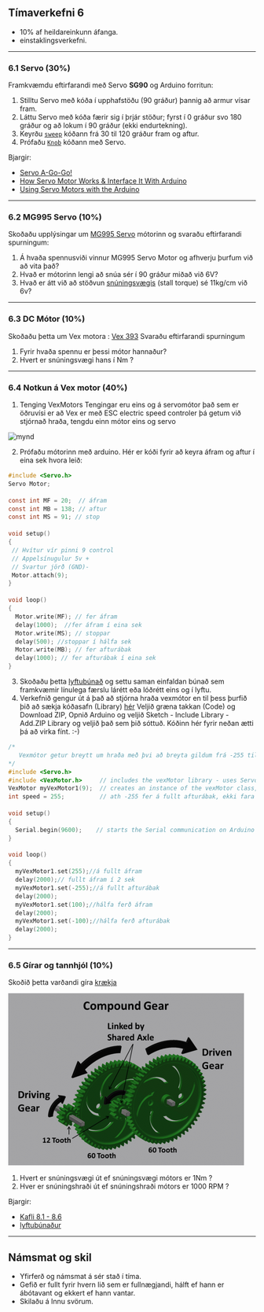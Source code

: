 ## Tímaverkefni 6 

- 10% af heildareinkunn áfanga.
- einstaklingsverkefni.

---

### 6.1 Servo (30%)

Framkvæmdu eftirfarandi með Servo **SG90** og Arduino forritun:
1. Stilltu Servo með kóða í upphafstöðu (90 gráður) þannig að armur vísar fram.
1. Láttu Servo með kóða færir sig í þrjár stöður; fyrst í 0 gráður svo 180 gráður og að lokum í 90 gráður (ekki endurtekning). 
1. Keyrðu [`sweep`](https://lastminuteengineers.com/servo-motor-arduino-tutorial/#arduino-code-sweep) kóðann frá 30 til 120 gráður fram og aftur. 
1. Prófaðu [`Knob`](https://lastminuteengineers.com/servo-motor-arduino-tutorial/#controlling-servo-with-a-potentiometer) kóðann með Servo.

Bjargir:
- [Servo A-Go-Go!](https://www.instructables.com/Servo-A-Go-Go/)
- [How Servo Motor Works & Interface It With Arduino](https://lastminuteengineers.com/servo-motor-arduino-tutorial/)
- [Using Servo Motors with the Arduino](https://dronebotworkshop.com/servo-motors-with-arduino/)

<!--
- Ítarefni [Making sense of servos (youtube)](https://www.youtube.com/watch?v=IpubzroBjsQ&ab_channel=MakingtoLearn)
Servo City:  https://www.servocity.com/servo-faqs/  
-->
---

### 6.2 MG995 Servo (10%)
Skoðaðu upplýsingar um [MG995 Servo](https://components101.com/motors/mg995-servo-motor) mótorinn og svaraðu eftirfarandi spurningum:

1. Á hvaða spennusviði vinnur MG995 Servo Motor og afhverju þurfum við að vita það?
1. Hvað er mótorinn lengi að snúa sér í 90 gráður miðað við 6V?
1. Hvað er átt við að stöðvun [snúningsvægis](https://www.youtube.com/watch?v=T99yH_gw3p8) (stall torque) sé 11kg/cm við 6v?

---

### 6.3 DC Mótor (10%)
Skoðaðu þetta um Vex motora : [Vex 393](http://cmra.rec.ri.cmu.edu/products/cortex_video_trainer/lesson/media_files/2_wire_393_motor_ig.pdf)
Svaraðu eftirfarandi spurningum
1. Fyrir hvaða spennu er þessi mótor hannaður?
2. Hvert er snúningsvægi hans í Nm ?

---

### 6.4 Notkun á Vex motor (40%)
1. Tenging VexMotors
Tengingar eru eins og á servomótor það sem er öðruvísi er að Vex er með ESC electric speed controler þá getum við stjórnað hraða, tengdu einn mótor eins og servo

![mynd](https://github.com/VESM1VS/AFANGI/blob/main/Myndir/vexMotorTenging.png)

2. Prófaðu mótorinn með arduino.
Hér er kóði fyrir að keyra áfram og aftur í eina sek hvora leið:
``` C
#include <Servo.h>
Servo Motor; 
 
const int MF = 20;  // áfram
const int MB = 138; // aftur
const int MS = 91; // stop
 
void setup()
{
 // Hvítur vír pinni 9 control
 // Appelsínugulur 5v +
 // Svartur jörð (GND)-
 Motor.attach(9);
}
 
void loop() 
{
  Motor.write(MF); // fer áfram
  delay(1000);  //fer áfram í eina sek
  Motor.write(MS); // stoppar
  delay(500); //stoppar í hálfa sek
  Motor.write(MB); // fer afturábak
  delay(1000); // fer afturábak í eina sek
}
```
3. Skoðaðu þetta [lyftubúnað](https://kb.vex.com/hc/en-us/articles/360037388692-Building-V5-Robot-Lift-Systems) og settu saman einfaldan búnað sem framkvæmir línulega færslu lárétt eða lóðrétt eins og í lyftu.
4. Verkefnið gengur út á það að stjórna hraða vexmótor en til þess þurfið þið að sækja kóðasafn (Library) [hér](https://github.com/michaellatman/Arduino-VEX) Veljið græna takkan (Code) og Download ZIP, Opnið Arduino og veljið Sketch - Include Library - Add.ZIP Library og veljið það sem þið sóttuð.
Kóðinn hér fyrir neðan ætti þá að virka fínt. :-)
``` C
/*
   Vexmótor getur breytt um hraða með þvi að breyta gildum frá -255 til  +255
*/
#include <Servo.h>
#include <VexMotor.h>     // includes the vexMotor library - uses Servo.h
VexMotor myVexMotor1(9);  // creates an instance of the vexMotor class, attach the vexMotor onto pin 9
int speed = 255;          // ath -255 fer á fullt afturábak, ekki fara neðar en 100 eða - 100 það vantar meiri spennu til þess( gerður fyrir 7,2V)

void setup()
{
  Serial.begin(9600);    // starts the Serial communication on Arduino
}

void loop()
{
  myVexMotor1.set(255);//á fullt áfram
  delay(2000);// fullt áfram í 2 sek
  myVexMotor1.set(-255);//á fullt afturábak
  delay(2000);
  myVexMotor1.set(100);//hálfa ferð áfram
  delay(2000);
  myVexMotor1.set(-100);//hálfa ferð afturábak
  delay(2000);
}
```
---

### 6.5 Gírar og tannhjól (10%)
Skoðið þetta varðandi gíra [krækja](https://renegaderobotics.org/compound-gears/)
 
![Gírar](https://raw.githubusercontent.com/VESM1VS/Efni/main/Myndir/girar.png)

1. Hvert er snúningsvægi út ef snúningsvægi mótors er 1Nm ?
1. Hver er snúningshraði út ef snúningshraði mótors er 1000 RPM ?

Bjargir: 
- [Kafli 8.1 - 8.6](https://curriculum.vexrobotics.com/curriculum/mechanical-power-transmission.html)
- [lyftubúnaður](http://roboplex.org/wp/wp-content/uploads/2015/07/VEX-Lifts.pdf)


---

## Námsmat og skil
- Yfirferð og námsmat á sér stað í tíma.
- Gefið er fullt fyrir hvern lið sem er fullnægjandi, hálft ef hann er ábótavant og ekkert ef hann vantar.
- Skilaðu á Innu svörum.

